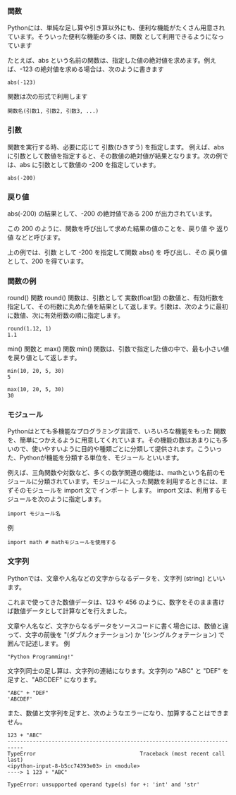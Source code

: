 ### 関数
Pythonには、単純な足し算や引き算以外にも、便利な機能がたくさん用意されています。そういった便利な機能の多くは、関数 として利用できるようになっています

たとえば、abs という名前の関数は、指定した値の絶対値を求めます。例えば、-123 の絶対値を求める場合は、次のように書きます
```
abs(-123)
```
関数は次の形式で利用します
```
関数名(引数1, 引数2, 引数3, ...)
```

### 引数
関数を実行する時、必要に応じて 引数(ひきすう) を指定します。 例えば、abs に引数として数値を指定すると、その数値の絶対値が結果となります。次の例では、abs に引数として数値の -200 を指定しています。
```
abs(-200)
```

### 戻り値
abs(-200) の結果として、-200 の絶対値である 200 が出力されています。

この 200 のように、関数を呼び出して求めた結果の値のことを、戻り値 や 返り値 などと呼びます。

上の例では、引数 として -200 を指定して関数 abs() を 呼び出し、その 戻り値 として、200 を得ています。

### 関数の例
round() 関数
round() 関数は、引数として 実数(float型) の数値と、有効桁数を指定して、その桁数に丸めた値を結果として返します。引数は、次のように最初に数値、次に有効桁数の順に指定します。
```
round(1.12, 1)
1.1
```

min() 関数と max() 関数
min() 関数は、引数で指定した値の中で、最も小さい値を戻り値として返します。
```
min(10, 20, 5, 30)
5

max(10, 20, 5, 30)
30
```
### モジュール
Pythonはとても多機能なプログラミング言語で、いろいろな機能をもった 関数 を、簡単につかえるように用意してくれています。その機能の数はあまりにも多いので、使いやすいように目的や種類ごとに分類して提供されます。こういった、Pythonが機能を分類する単位を、モジュール といいます。

例えば、三角関数や対数など、多くの数学関連の機能は、mathという名前のモジュールに分類されています。モジュールに入った関数を利用するときには、まずそのモジュールを import 文で インポート します。
import 文は、利用するモジュールを次のように指定します。
```
import モジュール名
```
例
```
import math # mathモジュールを使用する
```

### 文字列
Pythonでは、文章や人名などの文字からなるデータを、文字列 (string) といいます。

これまで使ってきた数値データは、123 や 456 のように、数字をそのまま書けば数値データとして計算などを行えました。

文章や人名など、文字からなるデータをソースコードに書く場合には、数値と違って、文字の前後を "(ダブルクォテーション) か '(シングルクォテーション) で囲んで記述します。
例
```
"Python Programming!"
```

文字列同士の足し算は、文字列の連結になります。文字列の "ABC" と "DEF" を足すと、"ABCDEF" になります。
```
"ABC" + "DEF"
'ABCDEF'
```
また、数値と文字列を足すと、次のようなエラーになり、加算することはできません。
```
123 + "ABC"
---------------------------------------------------------------------------
TypeError                                 Traceback (most recent call last)
<ipython-input-8-b5cc74393e03> in <module>
----> 1 123 + "ABC"

TypeError: unsupported operand type(s) for +: 'int' and 'str'
```
